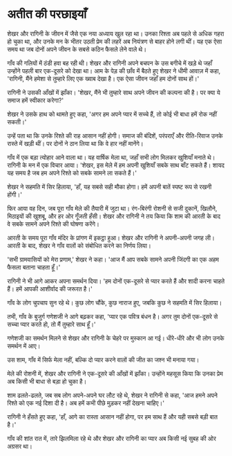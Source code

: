 # अतीत की परछाइयाँ

शेखर और रागिनी के जीवन में जैसे एक नया अध्याय खुल रहा था। उनका रिश्ता अब पहले से अधिक गहरा हो चुका था, और उनके मन के भीतर उठती प्रेम की लहरें अब नियंत्रण से बाहर होने लगी थीं। यह एक ऐसा समय था जब दोनों अपने जीवन के सबसे कठिन फैसले लेने वाले थे।

गाँव की गलियों में ठंडी हवा बह रही थी। शेखर और रागिनी अपने बचपन के उस बगीचे में खड़े थे जहाँ उन्होंने पहली बार एक-दूसरे को देखा था। आम के पेड़ की छाँव में बैठते हुए शेखर ने धीमी आवाज़ में कहा, 'रागिनी, मैंने हमेशा से तुम्हारे लिए एक ख्वाब देखा है। एक ऐसा जीवन जहाँ हम दोनों साथ हों।'

रागिनी ने उसकी आँखों में झाँका। 'शेखर, मैंने भी तुम्हारे साथ अपने जीवन की कल्पना की है। पर क्या ये समाज हमें स्वीकार करेगा?'

शेखर ने उसके हाथ को थामते हुए कहा, 'अगर हम अपने प्यार में सच्चे हैं, तो कोई भी बाधा हमें रोक नहीं सकती।'

उन्हें पता था कि उनके रिश्ते की राह आसान नहीं होगी। समाज की बंदिशें, परंपराएँ और रीति-रिवाज उनके रास्ते में खड़ी थीं। पर दोनों ने ठान लिया था कि वे हार नहीं मानेंगे।

गाँव में एक बड़ा त्योहार आने वाला था। यह वार्षिक मेला था, जहाँ सभी लोग मिलकर खुशियाँ मनाते थे। रागिनी के मन में एक विचार आया। 'शेखर, इस मेले में हम अपनी खुशियाँ सबके साथ बाँट सकते हैं। शायद यह समय है जब हम अपने रिश्ते को सबके सामने ला सकते हैं।'

शेखर ने सहमति में सिर हिलाया, 'हाँ, यह सबसे सही मौका होगा। हमें अपनी बातें स्पष्ट रूप से रखनी होंगी।'

फिर आया वह दिन, जब पूरा गाँव मेले की तैयारी में जुटा था। रंग-बिरंगी रोशनी से सजी दुकानें, खिलौने, मिठाइयों की खुशबू, और हर ओर गूँजती हँसी। शेखर और रागिनी ने तय किया कि शाम की आरती के बाद वे सबके सामने अपने रिश्ते की घोषणा करेंगे।

आरती के समय पूरा गाँव मंदिर के प्रांगण में इकट्ठा हुआ। शेखर और रागिनी ने अपनी-अपनी जगह ली। आरती के बाद, शेखर ने गाँव वालों को संबोधित करने का निर्णय लिया।

'सभी ग्रामवासियों को मेरा प्रणाम,' शेखर ने कहा। 'आज मैं आप सबके सामने अपनी जिंदगी का एक अहम फैसला बताना चाहता हूँ।'

रागिनी ने भी आगे आकर अपना समर्थन दिया। 'हम दोनों एक-दूसरे से प्यार करते हैं और शादी करना चाहते हैं। हमें आपकी आशीर्वाद की जरूरत है।'

गाँव के लोग चुपचाप सुन रहे थे। कुछ लोग चौंके, कुछ नाराज हुए, जबकि कुछ ने सहमति में सिर हिलाया।

तभी, गाँव के बुजुर्ग गणेशजी ने आगे बढ़कर कहा, 'प्यार एक पवित्र बंधन है। अगर तुम दोनों एक-दूसरे से सच्चा प्यार करते हो, तो मैं तुम्हारे साथ हूँ।'

गणेशजी का समर्थन मिलने से शेखर और रागिनी के चेहरे पर मुस्कान आ गई। धीरे-धीरे और भी लोग उनके समर्थन में आए।

उस शाम, गाँव में सिर्फ मेला नहीं, बल्कि दो प्यार करने वालों की जीत का जश्न भी मनाया गया।

मेले की रोशनी में, शेखर और रागिनी ने एक-दूसरे की आँखों में झाँका। उन्होंने महसूस किया कि उनका प्रेम अब किसी भी बाधा से बड़ा हो चुका है।

शाम ढलते-ढलते, जब सब लोग अपने-अपने घर लौट रहे थे, शेखर ने रागिनी से कहा, 'आज हमने अपने रिश्ते को एक नई दिशा दी है। अब हमें कभी पीछे मुड़कर नहीं देखना चाहिए।'

रागिनी ने हँसते हुए कहा, 'हाँ, आगे का रास्ता आसान नहीं होगा, पर हम साथ हैं और यही सबसे बड़ी बात है।'

गाँव की शांत रात में, तारे झिलमिला रहे थे और शेखर और रागिनी का प्यार अब किसी नई सुबह की ओर अग्रसर था।